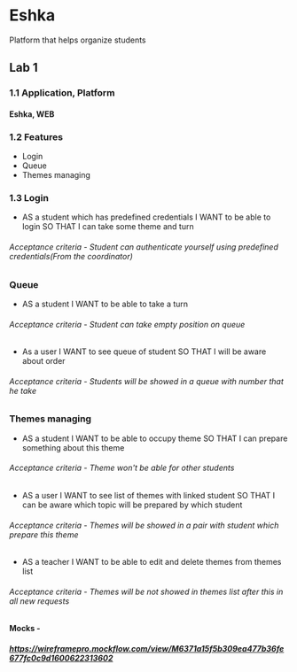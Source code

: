 # Eshka

Platform that helps organize students

## Lab 1
### 1.1 Application, Platform 
#### Eshka, WEB
### 1.2 Features 
* Login
* Queue
* Themes managing
### 1.3 Login
* AS a student which has predefined credentials I WANT to be able to login SO THAT I can take some theme and turn
###### Acceptance criteria - Student can authenticate yourself using predefined credentials(From the coordinator)
### Queue
* AS a student I WANT to be able to take a turn
###### Acceptance criteria - Student can take empty position on queue
* As a user I WANT to see queue of student SO THAT I will be aware about order
###### Acceptance criteria - Students will be showed in a queue with number that he take
### Themes managing
* AS a student I WANT to be able to occupy theme SO THAT I can prepare something about this theme
###### Acceptance criteria - Theme won't be able for other students
* AS a user I WANT to see list of themes with linked student SO THAT I can be aware which topic will be prepared by which student
###### Acceptance criteria - Themes will be showed in a pair with student which prepare this theme
* AS a teacher I WANT to be able to edit and delete themes from themes list
###### Acceptance criteria - Themes will be not showed in themes list after this in all new requests
#### Mocks - 
##### https://wireframepro.mockflow.com/view/M6371a15f5b309ea477b36fe677fc0c9d1600622313602
